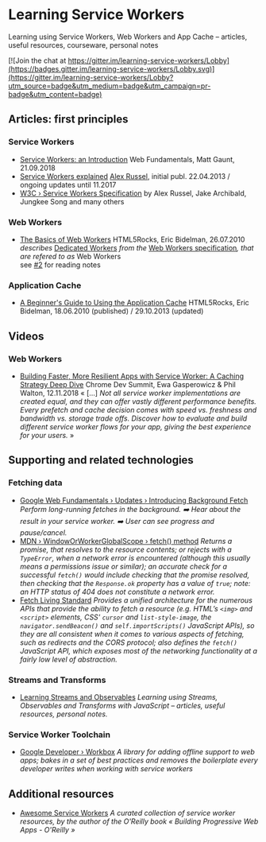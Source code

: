 # Learning Service Workers

Learning using Service Workers, Web Workers and App Cache – articles, useful resources, courseware, personal notes

[![Join the chat at https://gitter.im/learning-service-workers/Lobby](https://badges.gitter.im/learning-service-workers/Lobby.svg)](https://gitter.im/learning-service-workers/Lobby?utm_source=badge&utm_medium=badge&utm_campaign=pr-badge&utm_content=badge)

## Articles: first principles

### Service Workers

* [Service Workers: an Introduction](https://developers.google.com/web/fundamentals/primers/service-workers/) Web Fundamentals, Matt Gaunt, 21.09.2018
* [Service Workers explained](https://github.com/w3c/ServiceWorker/blob/master/explainer.md) [Alex Russel](https://github.com/slightlyoff), initial publ. 22.04.2013 / ongoing updates until 11.2017
* [W3C › Service Workers Specification](https://github.com/w3c/ServiceWorker) by Alex Russel, Jake Archibald, Jungkee Song and many others

### Web Workers

* [The Basics of Web Workers](https://www.html5rocks.com/en/tutorials/workers/basics/) HTML5Rocks, Eric Bidelman, 26.07.2010 _describes_ [Dedicated Workers](https://html.spec.whatwg.org/multipage/workers.html#dedicated-workers-and-the-worker-interface) _from the_ [Web Workers specification](https://html.spec.whatwg.org/multipage/workers.html)_, that are refered to as_ Web Workers  
  see [#2](../../issues/2) for reading notes

### Application Cache

* [A Beginner's Guide to Using the Application Cache](https://www.html5rocks.com/en/tutorials/appcache/beginner/) HTML5Rocks, Eric Bidelman, 18.06.2010 (published) / 29.10.2013 (updated)

## Videos

### Web Workers

* [Building Faster, More Resilient Apps with Service Worker: A Caching Strategy Deep Dive](https://developer.chrome.com/devsummit/schedule/caching-strategies) Chrome Dev Summit, Ewa Gasperowicz & Phil Walton, 12.11.2018 « […] _Not all service worker implementations are created equal, and they can offer vastly different performance benefits. Every prefetch and cache decision comes with speed vs. freshness and bandwidth vs. storage trade offs. Discover how to evaluate and build different service worker flows for your app, giving the best experience for your users._ »

## Supporting and related technologies

### Fetching data

* [Google Web Fundamentals › Updates › Introducing Background Fetch](https://developers.google.com/web/updates/2018/12/background-fetch) _Perform long-running fetches in the background. ➡️ Hear about the result in your service worker. ➡️ User can see progress and pause/cancel._
* [MDN › WindowOrWorkerGlobalScope › fetch() method](https://developer.mozilla.org/en-US/docs/Web/API/WindowOrWorkerGlobalScope/fetch) _Returns a promise, that resolves to the resource contents; or rejects with a `TypeError`, when a network error is encountered (although this usually means a permissions issue or similar); an accurate check for a successful `fetch()` would include checking that the promise resolved, then checking that the `Response.ok` property has a value of `true`; note: an HTTP status of 404 does not constitute a network error._
* [Fetch Living Standard](https://fetch.spec.whatwg.org/) _Provides a unified architecture for the numerous APIs that provide the ability to fetch a resource (e.g. HTML’s `<img>` and `<script>` elements, CSS' `cursor` and `list-style-image`, the `navigator.sendBeacon()` and `self.importScripts()` JavaScript APIs), so they are all consistent when it comes to various aspects of fetching, such as redirects and the CORS protocol; also defines the `fetch()` JavaScript API, which exposes most of the networking functionality at a fairly low level of abstraction._

### Streams and Transforms

* [Learning Streams and Observables](https://github.com/olange/learning-streams) _Learning using Streams, Observables and Transforms with JavaScript – articles, useful resources, personal notes._

### Service Worker Toolchain

* [Google Developer › Workbox](https://developers.google.com/web/tools/workbox/) _A library for adding offline support to web apps; bakes in a set of best practices and removes the boilerplate every developer writes when working with service workers_

## Additional resources

* [Awesome Service Workers](https://github.com/TalAter/awesome-service-workers) _A curated collection of service worker resources, by the author of the O'Reilly book « Building Progressive Web Apps - O'Reilly »_
